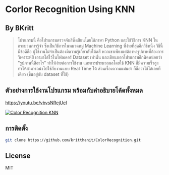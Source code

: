 # Corlor Recognition Using KNN
## By BKritt

> โปรแกรมนี้ คือโปรแกรมตรวจจับสีซึ่งเขียนโดยใช้ภาษา Python
> และใช้วิธีการ KNN ในกระบวนการรู้จำ
> ซึ่งเป็นวิธีการในหมวดหมู่ Machine Learning ที่ง่ายที่สุดอีกวิธีหนึ่ง
> วิธีนี้มีข้อดีคือ ผู้ใช้งานไม่จำเป็นต้องมีความรู้เกี่ยวกับโค้ดสี
> พวกเขาเพียงแค่ต้องหารูปภาพที่ต้องการวิเคราะห์สี เอามาใส่ไว้ในโฟลเดอร์ Dataset เท่านั้น
> และเขียนบอกโปรแกรมอีกนิดหน่อยว่า "รูปภาพนี้สีอะไร"
> ทำให้ง่ายต่อการใช้งาน
> และการประมวลผลโดยใช้ KNN ก็มีความเร็วสูง ทำให้สามารถนำไปใช้กับงานแบบ Real Time ได้
> ส่วนเรื่องความแม่นยำ ก็ถือว่าใช้ได้เลยทีเดียว (ขึ้นอยู่กับ dataset ที่ใช้)


## ตัวอย่างการใช้งานโปรแกรม พร้อมกับคำอธิบายโค้ดทั้งหมด
https://youtu.be/vbvsNRejUeI

[![Color Recognition KNN](https://img.youtube.com/vi/vbvsNRejUeI/0.jpg)](http://www.youtube.com/watch?v=vbvsNRejUeI "Color Recognition KNN")


## การติดตั้ง

```sh
git clone https://github.com/kritthanit/ColorRecognition.git
```

## License

MIT

[//]: # (These are reference links used in the body of this note and get stripped out when the markdown processor does its job. There is no need to format nicely because it shouldn't be seen. Thanks SO - http://stackoverflow.com/questions/4823468/store-comments-in-markdown-syntax)

   [dill]: <https://github.com/joemccann/dillinger>
   [git-repo-url]: <https://github.com/joemccann/dillinger.git>
   [john gruber]: <http://daringfireball.net>
   [df1]: <http://daringfireball.net/projects/markdown/>
   [markdown-it]: <https://github.com/markdown-it/markdown-it>
   [Ace Editor]: <http://ace.ajax.org>
   [node.js]: <http://nodejs.org>
   [Twitter Bootstrap]: <http://twitter.github.com/bootstrap/>
   [jQuery]: <http://jquery.com>
   [@tjholowaychuk]: <http://twitter.com/tjholowaychuk>
   [express]: <http://expressjs.com>
   [AngularJS]: <http://angularjs.org>
   [Gulp]: <http://gulpjs.com>

   [PlDb]: <https://github.com/joemccann/dillinger/tree/master/plugins/dropbox/README.md>
   [PlGh]: <https://github.com/joemccann/dillinger/tree/master/plugins/github/README.md>
   [PlGd]: <https://github.com/joemccann/dillinger/tree/master/plugins/googledrive/README.md>
   [PlOd]: <https://github.com/joemccann/dillinger/tree/master/plugins/onedrive/README.md>
   [PlMe]: <https://github.com/joemccann/dillinger/tree/master/plugins/medium/README.md>
   [PlGa]: <https://github.com/RahulHP/dillinger/blob/master/plugins/googleanalytics/README.md>

